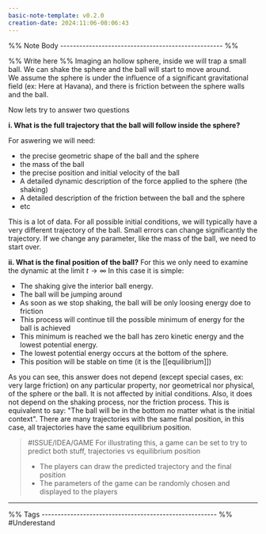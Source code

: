 ```yaml
---
basic-note-template: v0.2.0
creation-date: 2024:11:06-08:06:43
---
```


%% Note Body --------------------------------------------------- %%

%% Write here %%
Imaging an hollow sphere, inside we will trap a small ball. 
We can shake the sphere and the ball will start to move around.  
We assume the sphere is under the influence of a significant gravitational field (ex: Here at Havana), and there is friction between the sphere walls and the ball. 

Now lets try to answer two questions

**i.  What is the full trajectory that the ball will follow inside the sphere?**

For aswering we will need:
- the precise geometric shape of the ball and the sphere
- the mass of the ball
- the precise position and initial velocity of the ball
- A detailed dynamic description of the force applied to the sphere (the shaking)
- A  detailed description of the friction between the ball and the sphere
- etc

This is a lot of data. For all possible initial conditions, we will typically have a very different trajectory of the ball. Small errors can change significantly the trajectory. If we change any parameter, like the mass of the ball, we need to start over.

**ii. What is the final position of the ball?**
For this we only need to examine the dynamic at the limit $t \to \infty$
In this case it is simple: 
- The shaking give the interior ball energy.
- The ball will be jumping around
- As soon as we stop shaking, the ball will be only loosing  energy doe to friction
- This process will continue till the possible minimum of energy for the ball is achieved
- This minimum is reached we the ball has zero kinetic energy and the lowest potential energy.
- The lowest potential energy occurs at the bottom of the sphere.
- This position will be stable on time (it is the [[equilibrium]])

As you can see, this answer does not depend (except special cases, ex: very large friction) on any particular property, nor geometrical nor physical, of the sphere or the ball. It is not affected by initial conditions. Also, it does not depend on the shaking process, nor the friction process. This is equivalent to say: "The ball will be in the bottom no matter what is the initial context". There are many trajectories with the same final position, in this case, all trajectories have the same equilibrium position. 



> #ISSUE/IDEA/GAME
> For illustrating this, a game can be set to try to predict both stuff, trajectories vs equilibrium position
> - The players can draw the predicted trajectory and the final position 
> - The parameters of the game can be randomly chosen and displayed to the players





___

%% Tags ------------------------------------------------------- %%
#Underestand 

